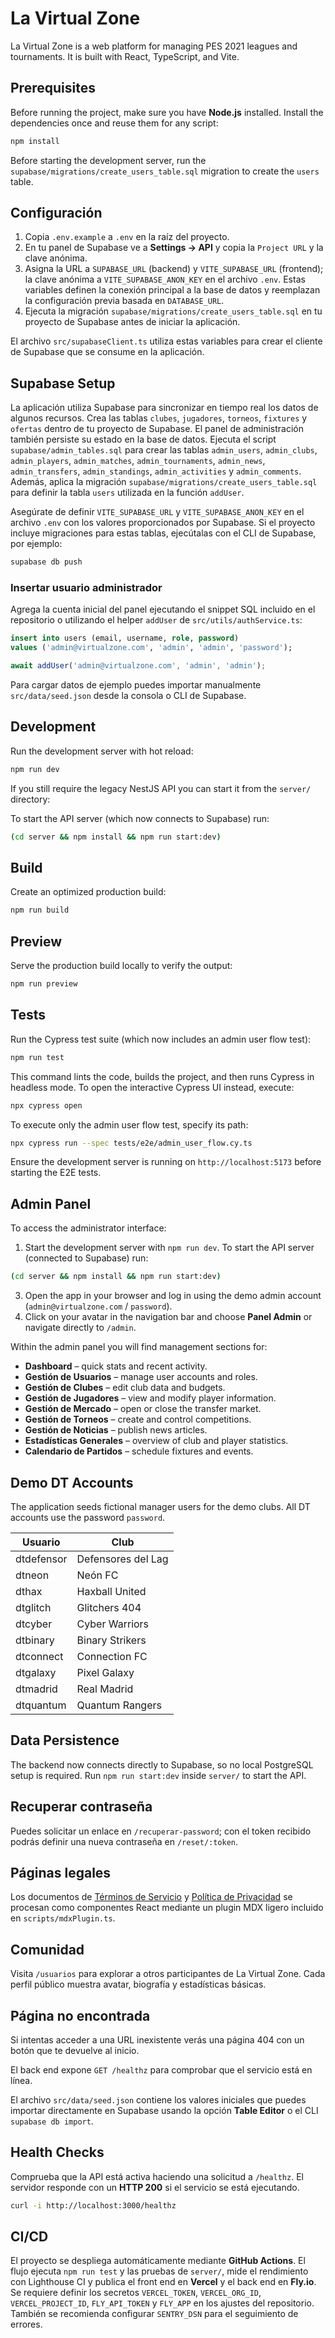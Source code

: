 # La Virtual Zone

La Virtual Zone is a web platform for managing PES 2021 leagues and tournaments. It is built with React, TypeScript, and Vite.

## Prerequisites

Before running the project, make sure you have **Node.js** installed. Install the dependencies once and reuse them for any script:

```bash
npm install
```

Before starting the development server, run the `supabase/migrations/create_users_table.sql` migration to create the `users` table.

## Configuración

1. Copia `.env.example` a `.env` en la raíz del proyecto.
2. En tu panel de Supabase ve a **Settings → API** y copia la `Project URL` y la clave anónima.
3. Asigna la URL a `SUPABASE_URL` (backend) y `VITE_SUPABASE_URL` (frontend); la clave anónima a `VITE_SUPABASE_ANON_KEY` en el archivo `.env`. Estas variables definen la conexión principal a la base de datos y reemplazan la configuración previa basada en `DATABASE_URL`.
4. Ejecuta la migración `supabase/migrations/create_users_table.sql` en tu proyecto de Supabase antes de iniciar la aplicación.


El archivo `src/supabaseClient.ts` utiliza estas variables para crear el cliente de Supabase que se consume en la aplicación.

## Supabase Setup

La aplicación utiliza Supabase para sincronizar en tiempo real los datos de algunos recursos. Crea las tablas `clubes`, `jugadores`, `torneos`, `fixtures` y `ofertas` dentro de tu proyecto de Supabase. El panel de administración también persiste su estado en la base de datos. Ejecuta el script `supabase/admin_tables.sql` para crear las tablas `admin_users`, `admin_clubs`, `admin_players`, `admin_matches`, `admin_tournaments`, `admin_news`, `admin_transfers`, `admin_standings`, `admin_activities` y `admin_comments`. Además, aplica la migración `supabase/migrations/create_users_table.sql` para definir la tabla `users` utilizada en la función `addUser`.

Asegúrate de definir `VITE_SUPABASE_URL` y `VITE_SUPABASE_ANON_KEY` en el archivo `.env` con los valores proporcionados por Supabase. Si el proyecto incluye migraciones para estas tablas, ejecútalas con el CLI de Supabase, por ejemplo:

```bash
supabase db push
```

### Insertar usuario administrador

Agrega la cuenta inicial del panel ejecutando el snippet SQL incluido en el
repositorio o utilizando el helper `addUser` de `src/utils/authService.ts`:

```sql
insert into users (email, username, role, password)
values ('admin@virtualzone.com', 'admin', 'admin', 'password');
```

```ts
await addUser('admin@virtualzone.com', 'admin', 'admin');
```

Para cargar datos de ejemplo puedes importar manualmente `src/data/seed.json` desde la consola o CLI de Supabase.

## Development

Run the development server with hot reload:

```bash
npm run dev
```

If you still require the legacy NestJS API you can start it from the `server/` directory:

To start the API server (which now connects to Supabase) run:
```bash
(cd server && npm install && npm run start:dev)
```


## Build

Create an optimized production build:

```bash
npm run build
```

## Preview

Serve the production build locally to verify the output:

```bash
npm run preview
```

## Tests

Run the Cypress test suite (which now includes an admin user flow test):

```bash
npm run test
```

This command lints the code, builds the project, and then runs Cypress in
headless mode. To open the interactive Cypress UI instead, execute:

```bash
npx cypress open
```

To execute only the admin user flow test, specify its path:

```bash
npx cypress run --spec tests/e2e/admin_user_flow.cy.ts
```

Ensure the development server is running on `http://localhost:5173` before
starting the E2E tests.

## Admin Panel

To access the administrator interface:

1. Start the development server with `npm run dev`.
   To start the API server (connected to Supabase) run:
```bash
(cd server && npm install && npm run start:dev)
```

3. Open the app in your browser and log in using the demo admin account (`admin@virtualzone.com` / `password`).
4. Click on your avatar in the navigation bar and choose **Panel Admin** or navigate directly to `/admin`.

Within the admin panel you will find management sections for:

- **Dashboard** – quick stats and recent activity.
- **Gestión de Usuarios** – manage user accounts and roles.
- **Gestión de Clubes** – edit club data and budgets.
- **Gestión de Jugadores** – view and modify player information.
- **Gestión de Mercado** – open or close the transfer market.
- **Gestión de Torneos** – create and control competitions.
- **Gestión de Noticias** – publish news articles.
- **Estadísticas Generales** – overview of club and player statistics.
- **Calendario de Partidos** – schedule fixtures and events.

## Demo DT Accounts

The application seeds fictional manager users for the demo clubs. All DT accounts use the password `password`.

| Usuario    | Club               |
| ---------- | ------------------ |
| dtdefensor | Defensores del Lag |
| dtneon     | Neón FC            |
| dthax      | Haxball United     |
| dtglitch   | Glitchers 404      |
| dtcyber    | Cyber Warriors     |
| dtbinary   | Binary Strikers    |
| dtconnect  | Connection FC      |
| dtgalaxy   | Pixel Galaxy       |
| dtmadrid   | Real Madrid        |
| dtquantum  | Quantum Rangers    |

## Data Persistence

The backend now connects directly to Supabase, so no local PostgreSQL setup is required. Run `npm run start:dev` inside `server/` to start the API.

## Recuperar contraseña

Puedes solicitar un enlace en `/recuperar-password`; con el token recibido podrás definir una nueva contraseña en `/reset/:token`.

## Páginas legales

Los documentos de [Términos de Servicio](/terminos) y [Política de Privacidad](/privacidad) se procesan como componentes React mediante un plugin MDX ligero incluido en `scripts/mdxPlugin.ts`.

## Comunidad

Visita `/usuarios` para explorar a otros participantes de La Virtual Zone. Cada perfil público muestra avatar, biografía y estadísticas básicas.

## Página no encontrada

Si intentas acceder a una URL inexistente verás una página 404 con un botón que te devuelve al inicio.

El back end expone `GET /healthz` para comprobar que el servicio está en línea.

El archivo `src/data/seed.json` contiene los valores iniciales que puedes importar directamente en Supabase usando la opción **Table Editor** o el CLI `supabase db import`.

## Health Checks

Comprueba que la API está activa haciendo una solicitud a `/healthz`.
El servidor responde con un **HTTP 200** si el servicio se está ejecutando.

```bash
curl -i http://localhost:3000/healthz
```

## CI/CD

El proyecto se despliega automáticamente mediante **GitHub Actions**. El flujo ejecuta `npm run test` y las pruebas de `server/`, mide el rendimiento con Lighthouse CI y publica el front end en **Vercel** y el back end en **Fly.io**.
Se requiere definir los secretos `VERCEL_TOKEN`, `VERCEL_ORG_ID`, `VERCEL_PROJECT_ID`, `FLY_API_TOKEN` y `FLY_APP` en los ajustes del repositorio. También se recomienda configurar `SENTRY_DSN` para el seguimiento de errores.

